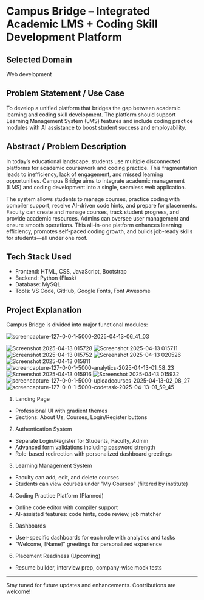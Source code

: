 # Campus Bridge – Integrated Academic LMS + Coding Skill Development Platform

## Selected Domain  
Web development
 


## Problem Statement / Use Case  
To develop a unified platform that bridges the gap between academic learning and coding skill development. The platform should support Learning Management System (LMS) features and include coding practice modules with AI assistance to boost student success and employability.

## Abstract / Problem Description  
In today’s educational landscape, students use multiple disconnected platforms for academic coursework and coding practice. This fragmentation leads to inefficiency, lack of engagement, and missed learning opportunities. Campus Bridge aims to integrate academic management (LMS) and coding development into a single, seamless web application.

The system allows students to manage courses, practice coding with compiler support, receive AI-driven code hints, and prepare for placements. Faculty can create and manage courses, track student progress, and provide academic resources. Admins can oversee user management and ensure smooth operations. This all-in-one platform enhances learning efficiency, promotes self-paced coding growth, and builds job-ready skills for students—all under one roof.

## Tech Stack Used  
- Frontend: HTML, CSS, JavaScript, Bootstrap  
- Backend: Python (Flask)  
- Database: MySQL  
- Tools: VS Code, GitHub, Google Fonts, Font Awesome

## Project Explanation  

Campus Bridge is divided into major functional modules:

![screencapture-127-0-0-1-5000-2025-04-13-06_41_03](https://github.com/user-attachments/assets/43c20a6a-b9bf-40a4-a0ca-57a7e05fb829)

![Screenshot 2025-04-13 015728](https://github.com/user-attachments/assets/8a8ce8cd-b68c-47d1-b4c9-8a087711938e)
![Screenshot 2025-04-13 015711](https://github.com/user-attachments/assets/75b28fc9-d008-43a3-9149-f7d38482e05f)
![Screenshot 2025-04-13 015752](https://github.com/user-attachments/assets/1c1f1464-2e05-48bf-9d62-212532c370e1)
![Screenshot 2025-04-13 020526](https://github.com/user-attachments/assets/f5545f47-c7be-4a60-9bde-23ea55a3620e)
![Screenshot 2025-04-13 015811](https://github.com/user-attachments/assets/1cd7e8de-4bb5-46c3-ba3f-45b2e5264e0c)
![screencapture-127-0-0-1-5000-analytics-2025-04-13-01_58_23](https://github.com/user-attachments/assets/8cb82f18-7c7f-4629-94c6-f7ca91f02f4f)
![Screenshot 2025-04-13 015916](https://github.com/user-attachments/assets/e64b5696-3baf-42f1-8efd-f2f1eb77fd70)
![Screenshot 2025-04-13 015932](https://github.com/user-attachments/assets/b60c2245-113d-4f91-9468-53b34ec7810e)
![screencapture-127-0-0-1-5000-uploadcourses-2025-04-13-02_08_27](https://github.com/user-attachments/assets/4fe28f00-a439-43d6-9f9a-335e7b8281ec)
![screencapture-127-0-0-1-5000-codetask-2025-04-13-01_59_45](https://github.com/user-attachments/assets/ab1d7dd1-cb9c-4680-b3f5-7601a81040b5)

1. Landing Page  
- Professional UI with gradient themes  
- Sections: About Us, Courses, Login/Register buttons

2. Authentication System  
- Separate Login/Register for Students, Faculty, Admin  
- Advanced form validations including password strength  
- Role-based redirection with personalized dashboard greetings

3. Learning Management System  
- Faculty can add, edit, and delete courses  
- Students can view courses under "My Courses" (filtered by institute)

4. Coding Practice Platform (Planned)  
- Online code editor with compiler support  
- AI-assisted features: code hints, code review, job matcher

5. Dashboards  
- User-specific dashboards for each role with analytics and tasks  
- "Welcome, [Name]" greetings for personalized experience

6. Placement Readiness (Upcoming)  
- Resume builder, interview prep, company-wise mock tests

---

Stay tuned for future updates and enhancements. Contributions are welcome!
